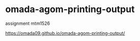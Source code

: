 # omada-agom-printing-output
assignment mtm1526

https://omada09.github.io/omada-agom-printing-output/

